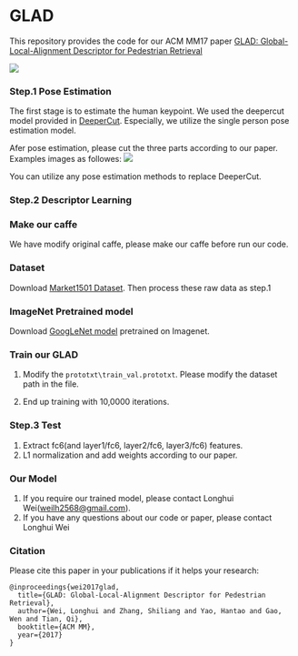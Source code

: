 # GLAD
This repository provides the code for our ACM MM17 paper [GLAD: Global-Local-Alignment Descriptor for Pedestrian Retrieval](https://arxiv.org/pdf/1709.04329.pdf)

![](https://github.com/JoinWei-PKU/GLAD/blob/master/framework.png)

### Step.1 Pose Estimation
The first stage is to estimate the human keypoint.
We used the deepercut model provided in [DeeperCut](https://github.com/eldar/deepcut). Especially, we utilize the single person pose estimation model.

Afer pose estimation, please cut the three parts according to our paper. Examples images as followes:
![](https://github.com/JoinWei-PKU/GLAD/blob/master/datasets/example2.jpg)

You can utilize any pose estimation methods to replace DeeperCut.

### Step.2 Descriptor Learning

### Make our caffe
   We have modify original caffe, please make our caffe before run our code.
### Dataset
   Download [Market1501 Dataset](http://www.liangzheng.org/Project/project_reid.html). Then process these raw data as step.1

### ImageNet Pretrained model
   Download [GoogLeNet model](https://github.com/lim0606/caffe-googlenet-bn) pretrained on Imagenet.

### Train our GLAD
   1. Modify the `prototxt\train_val.prototxt`. Please modify the dataset path in the file.

   2. End up training with 10,0000 iterations. 

### Step.3 Test 
   1. Extract fc6(and layer1/fc6, layer2/fc6, layer3/fc6) features.
   2. L1 normalization and add weights according to our paper.

### Our Model
   1. If you require our trained model, please contact Longhui Wei(weilh2568@gmail.com). 
   2. If you have any questions about our code or paper, please contact Longhui Wei

### Citation
Please cite this paper in your publications if it helps your research:
```
@inproceedings{wei2017glad,
  title={GLAD: Global-Local-Alignment Descriptor for Pedestrian Retrieval},
  author={Wei, Longhui and Zhang, Shiliang and Yao, Hantao and Gao, Wen and Tian, Qi},
  booktitle={ACM MM},
  year={2017}
}
```
